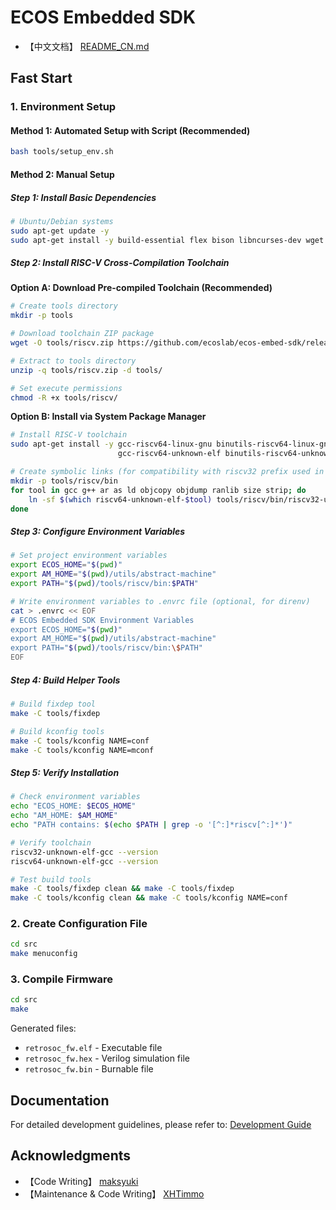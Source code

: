 # ECOS Embedded SDK

- 【中文文档】 [README_CN.md](README_CN.md)
## Fast Start

### 1. Environment Setup

#### Method 1: Automated Setup with Script (Recommended)
```bash
bash tools/setup_env.sh
```

#### Method 2: Manual Setup

##### Step 1: Install Basic Dependencies
```bash
# Ubuntu/Debian systems
sudo apt-get update -y
sudo apt-get install -y build-essential flex bison libncurses-dev wget unzip git
```

##### Step 2: Install RISC-V Cross-Compilation Toolchain

**Option A: Download Pre-compiled Toolchain (Recommended)**
```bash
# Create tools directory
mkdir -p tools

# Download toolchain ZIP package
wget -O tools/riscv.zip https://github.com/ecoslab/ecos-embed-sdk/releases/download/riscv-tools/riscv.zip

# Extract to tools directory
unzip -q tools/riscv.zip -d tools/

# Set execute permissions
chmod -R +x tools/riscv/
```

**Option B: Install via System Package Manager**
```bash
# Install RISC-V toolchain
sudo apt-get install -y gcc-riscv64-linux-gnu binutils-riscv64-linux-gnu \
                        gcc-riscv64-unknown-elf binutils-riscv64-unknown-elf

# Create symbolic links (for compatibility with riscv32 prefix used in project)
mkdir -p tools/riscv/bin
for tool in gcc g++ ar as ld objcopy objdump ranlib size strip; do
    ln -sf $(which riscv64-unknown-elf-$tool) tools/riscv/bin/riscv32-unknown-elf-$tool
done
```

##### Step 3: Configure Environment Variables
```bash
# Set project environment variables
export ECOS_HOME="$(pwd)"
export AM_HOME="$(pwd)/utils/abstract-machine"
export PATH="$(pwd)/tools/riscv/bin:$PATH"

# Write environment variables to .envrc file (optional, for direnv)
cat > .envrc << EOF
# ECOS Embedded SDK Environment Variables
export ECOS_HOME="$(pwd)"
export AM_HOME="$(pwd)/utils/abstract-machine"
export PATH="$(pwd)/tools/riscv/bin:\$PATH"
EOF
```

##### Step 4: Build Helper Tools
```bash
# Build fixdep tool
make -C tools/fixdep

# Build kconfig tools
make -C tools/kconfig NAME=conf
make -C tools/kconfig NAME=mconf
```

##### Step 5: Verify Installation
```bash
# Check environment variables
echo "ECOS_HOME: $ECOS_HOME"
echo "AM_HOME: $AM_HOME"
echo "PATH contains: $(echo $PATH | grep -o '[^:]*riscv[^:]*')"

# Verify toolchain
riscv32-unknown-elf-gcc --version
riscv64-unknown-elf-gcc --version

# Test build tools
make -C tools/fixdep clean && make -C tools/fixdep
make -C tools/kconfig clean && make -C tools/kconfig NAME=conf
```

### 2. Create Configuration File
```bash
cd src
make menuconfig
```

### 3. Compile Firmware
```bash
cd src
make
```

Generated files:
- `retrosoc_fw.elf` - Executable file
- `retrosoc_fw.hex` - Verilog simulation file
- `retrosoc_fw.bin` - Burnable file

## Documentation

For detailed development guidelines, please refer to: [Development Guide](docs/development_guide.md)

## Acknowledgments

- 【Code Writing】 [maksyuki](https://github.com/maksyuki/maksyuki)
- 【Maintenance & Code Writing】 [XHTimmo](https://github.com/XHTimmo)
